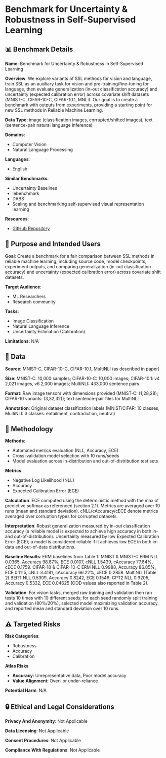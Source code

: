 # Benchmark for Uncertainty & Robustness in Self-Supervised Learning

## 📊 Benchmark Details

**Name**: Benchmark for Uncertainty & Robustness in Self-Supervised Learning

**Overview**: We explore variants of SSL methods for vision and language, train SSL as an auxiliary task for vision and pre-training/fine-tuning for language, then evaluate generalization (in-out classification accuracy) and uncertainty (expected calibration error) across covariate shift datasets (MNIST-C, CIFAR-10-C, CIFAR-10.1, MNLI). Our goal is to create a benchmark with outputs from experiments, providing a starting point for new SSL methods in Reliable Machine Learning.

**Data Type**: image (classification images, corrupted/shifted images), text (sentence-pair natural language inference)

**Domains**:
- Computer Vision
- Natural Language Processing

**Languages**:
- English

**Similar Benchmarks**:
- Uncertainty Baselines
- lebenchmark
- DABS
- Scaling and benchmarking self-supervised visual representation learning

**Resources**:
- [GitHub Repository](https://github.com/hamanhbui/reliable_ssl_baselines)

## 🎯 Purpose and Intended Users

**Goal**: Create a benchmark for a fair comparison between SSL methods in reliable machine learning, including source code, model checkpoints, experiment outputs, and comparing generalization (in-out classification accuracy) and uncertainty (expected calibration error) across covariate shift datasets.

**Target Audience**:
- ML Researchers
- Research community

**Tasks**:
- Image Classification
- Natural Language Inference
- Uncertainty Estimation (Calibration)

**Limitations**: N/A

## 💾 Data

**Source**: MNIST-C, CIFAR-10-C, CIFAR-10.1, MultiNLI (as described in paper)

**Size**: MNIST-C: 10,000 samples; CIFAR-10-C: 10,000 images; CIFAR-10.1: v4 2,021 images, v6 2,000 images; MultiNLI: 433,000 sentence pairs

**Format**: Raw image tensors with dimensions provided (MNIST-C: (1,28,28); CIFAR-10 variants: (3,32,32)); text sentence-pair files for MultiNLI

**Annotation**: Original dataset classification labels (MNIST/CIFAR: 10 classes; MultiNLI: 3 classes: entailment, contradiction, neutral)

## 🔬 Methodology

**Methods**:
- Automated metrics evaluation (NLL, Accuracy, ECE)
- Cross-validation model selection with 10 runs/seeds
- Model evaluation across in-distribution and out-of-distribution test sets

**Metrics**:
- Negative Log Likelihood (NLL)
- Accuracy
- Expected Calibration Error (ECE)

**Calculation**: ECE computed using the deterministic method with the max of predictive softmax as referenced (section 2.1). Metrics are averaged over 10 runs (mean and standard deviation). cNLL/cAccuracy/cECE denote metrics averaged over corruption types for corrupted datasets.

**Interpretation**: Robust generalization measured by in-out classification accuracy (a reliable model is expected to achieve high accuracy in both in- and out-of-distribution). Uncertainty measured by low Expected Calibration Error (ECE); a model is considered reliable if it achieves low ECE in both in-data and out-of-data distributions.

**Baseline Results**: ERM baselines from Table 1: MNIST & MNIST-C ERM NLL 0.0365, Accuracy 98.87%, ECE 0.0107, cNLL 1.5439, cAccuracy 77.64%, cECE 0.1759. CIFAR-10 & CIFAR-10-C ERM NLL 0.9988, Accuracy 86.85%, ECE 0.1115, cNLL 3.4181, cAccuracy 66.22%, cECE 0.2858. MultiNLI (Table 2) BERT NLL 0.5309, Accuracy 0.8242, ECE 0.1546; GPT2 NLL 0.9205, Accuracy 0.5332, ECE 0.04625 (OOD values also reported in Table 2).

**Validation**: For vision tasks, merged raw training and validation then ran tests 10 times with 10 different seeds; for each seed randomly split training and validation (80%/20%), selected model maximizing validation accuracy, and reported mean and standard deviation over 10 runs.

## ⚠️ Targeted Risks

**Risk Categories**:
- Robustness
- Accuracy
- Calibration

**Atlas Risks**:
- **Accuracy**: Unrepresentative data, Poor model accuracy
- **Value Alignment**: Over- or under-reliance

**Potential Harm**: N/A

## 🔒 Ethical and Legal Considerations

**Privacy And Anonymity**: Not Applicable

**Data Licensing**: Not Applicable

**Consent Procedures**: Not Applicable

**Compliance With Regulations**: Not Applicable
